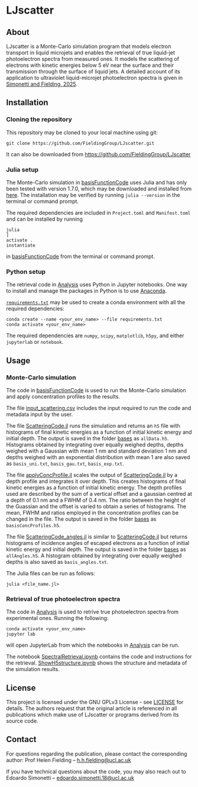# LJscatter

## About

LJscatter is a Monte-Carlo simulation program that models electron transport in liquid microjets and enables the retrieval of true liquid-jet photoelectron spectra from measured ones. It models the scattering of electrons with kinetic energies below 5 eV near the surface and their transmission through the surface of liquid jets. A detailed account of its application to ultraviolet liquid-microjet photoelectron spectra is given in [Simonetti and Fielding, 2025](https://doi.org/10.1021/acs.jpca.5c02024).



## Installation

### Cloning the repository
This repository may be cloned to your local machine using git:

```
git clone https://github.com/FieldingGroup/LJscatter.git
```

It can also be downloaded from <https://github.com/FieldingGroup/LJscatter>


### Julia setup
The Monte-Carlo simulation in [basisFunctionCode](basisFunctionCode) uses Julia and has only been tested with version 1.7.0, which may be downloaded and installed from [here](https://julialang.org/downloads/oldreleases/).
The installation may be verified by running `julia --version` in the terminal or command prompt.

The required dependencies are included in `Project.toml` and `Manifest.toml` and can be installed by running 

```
julia
]
activate .
instantiate
```
in [basisFunctionCode](basisFunctionCode) from the terminal or command prompt.


### Python setup

The retrieval code in [Analysis](Analysis) uses Python in Jupyter notebooks. One way to install and manage the packages in Python is to use [Anaconda](https://www.anaconda.com/download/success).

[`requirements.txt`](Analysis/requirements.txt) may be used to create a conda environment with all the required dependencies: 

```
conda create --name <your_env_name> --file requirements.txt
conda activate <your_env_name>
```

The required dependencies are `numpy`, `scipy`, `matplotlib`, `h5py`, and either `jupyterlab` or `notebook`.

## Usage

### Monte-Carlo simulation

The code in [basisFunctionCode](basisFunctionCode) is used to run the Monte-Carlo simulation and apply concentration profiles to the results.

The file [input_scattering.csv](basisFunctionCode\input_scattering.csv) includes the input required to run the code and metadata input by the user.

The file [ScatteringCode.jl](basisFunctionCode\ScatteringCode.jl) runs the simulation and returns an `h5` file with histograms of final kinetic energies as a function of initial kinetic energy and initial depth. The output is saved in the folder [bases](basisFunctionCode\bases) as `allData.h5`. Histograms obtained by integrating over equally weighed depths, depths weighed with a Gaussian with mean 1 nm and standard deviation 1 nm and depths weighed with an exponential distribution with mean 1 are also saved as `basis_uni.txt`, `basis_gau.txt`, `basis_exp.txt`.

The file [applyConcProfile.jl](basisFunctionCode\applyConcProfile.jl) scales the  output of [ScatteringCode.jl](basisFunctionCode\ScatteringCode.jl) by a depth profile and integrates it over depth. This creates histograms of final kinetic energies as a function of initial kinetic energy. The depth profiles used are described by the sum of a vertical offset and a gaussian centred at a depth of 0.1 nm and a FWHM of 0.4 nm. The ratio between the height of the Guassian and the offset is varied to obtain a series of histograms. The mean, FWHM and ratios employed in the concentration profiles can be changed in the file. The output is saved in the folder [bases](basisFunctionCode\bases) as `basisConcProfiles.h5`.

The file [ScatteringCode_angles.jl](basisFunctionCode\ScatteringCode_angles.jl) is similar to [ScatteringCode.jl](basisFunctionCode\ScatteringCode.jl) but returns histograms of incidence angles of escaped electrons as a function of initial kinetic energy and initial depth. The output is saved in the folder [bases](basisFunctionCode\bases) as `allAngles.h5`. A histogram obtained by integrating over equally weighed depths is also saved as `basis_angles.txt`.

The Julia files can be run as follows:

```
julia <file_name.jl>
```

### Retrieval of true photoelectron spectra

The code in [Analysis](Analysis) is used to retrive true photoelectron spectra from experimental ones. Running the following:

```
conda activate <your_env_name>
jupyter lab
```

will open JupyterLab from which the notebooks in [Analysis](Analysis) can be run.

The notebook [SpectralRetrieval.ipynb](Analysis\SpectralRetrieval.ipynb) contains the code and instructions for the retrieval. [ShowH5structure.ipynb](Analysis\ShowH5structure.ipynb) shows the structure and metadata of the simulation results.

## License

This project is licensed under the GNU GPLv3 License - see [LICENSE](LICENSE) for details. The authors request that the original article is referenced in all publications which make use of LJscatter or programs derived from its source code.

## Contact

For questions regarding the publication, please contact the corresponding author:
Prof Helen Fielding – h.h.fielding@ucl.ac.uk

If you have technical questions about the code, you may also reach out to
Edoardo Simonetti – edoardo.simonetti.18@ucl.ac.uk
